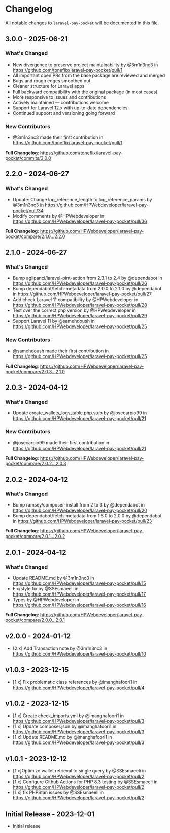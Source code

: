 # Changelog

All notable changes to `laravel-pay-pocket` will be documented in this file.

## 3.0.0 - 2025-06-21

### What's Changed

* New divergence to preserve project maintainability by @3m1n3nc3 in https://github.com/toneflix/laravel-pay-pocket/pull/1
* All important open PRs from the base package are reviewed and merged
* Bugs and rough edges smoothed out
* Cleaner structure for Laravel apps
* Full backward compatibility with the original package (in most cases)
* More responsive to issues and contributions
* Actively maintained — contributions welcome
* Support for Laravel 12.x with up-to-date dependencies
* Continued support and versioning going forward

### New Contributors

* @3m1n3nc3 made their first contribution in https://github.com/toneflix/laravel-pay-pocket/pull/1

**Full Changelog**: https://github.com/toneflix/laravel-pay-pocket/commits/3.0.0

## 2.2.0 - 2024-06-27

### What's Changed

* Update: Change log_reference_length to log_reference_params by @3m1n3nc3 in https://github.com/HPWebdeveloper/laravel-pay-pocket/pull/34
* Modify comments by @HPWebdeveloper in https://github.com/HPWebdeveloper/laravel-pay-pocket/pull/36

**Full Changelog**: https://github.com/HPWebdeveloper/laravel-pay-pocket/compare/2.1.0...2.2.0

## 2.1.0 - 2024-06-27

### What's Changed

* Bump aglipanci/laravel-pint-action from 2.3.1 to 2.4 by @dependabot in https://github.com/HPWebdeveloper/laravel-pay-pocket/pull/26
* Bump dependabot/fetch-metadata from 2.0.0 to 2.1.0 by @dependabot in https://github.com/HPWebdeveloper/laravel-pay-pocket/pull/27
* Add check Laravel 11 compatibility by @HPWebdeveloper in https://github.com/HPWebdeveloper/laravel-pay-pocket/pull/28
* Test over the correct php version by @HPWebdeveloper in https://github.com/HPWebdeveloper/laravel-pay-pocket/pull/29
* Support Laravel 11 by @samehdoush in https://github.com/HPWebdeveloper/laravel-pay-pocket/pull/25

### New Contributors

* @samehdoush made their first contribution in https://github.com/HPWebdeveloper/laravel-pay-pocket/pull/25

**Full Changelog**: https://github.com/HPWebdeveloper/laravel-pay-pocket/compare/2.0.3...2.1.0

## 2.0.3 - 2024-04-12

### What's Changed

* Update create_wallets_logs_table.php.stub by @josecarpio99 in https://github.com/HPWebdeveloper/laravel-pay-pocket/pull/21

### New Contributors

* @josecarpio99 made their first contribution in https://github.com/HPWebdeveloper/laravel-pay-pocket/pull/21

**Full Changelog**: https://github.com/HPWebdeveloper/laravel-pay-pocket/compare/2.0.2...2.0.3

## 2.0.2 - 2024-04-12

### What's Changed

* Bump ramsey/composer-install from 2 to 3 by @dependabot in https://github.com/HPWebdeveloper/laravel-pay-pocket/pull/20
* Bump dependabot/fetch-metadata from 1.6.0 to 2.0.0 by @dependabot in https://github.com/HPWebdeveloper/laravel-pay-pocket/pull/23

**Full Changelog**: https://github.com/HPWebdeveloper/laravel-pay-pocket/compare/2.0.1...2.0.2

## 2.0.1 - 2024-04-12

### What's Changed

* Update README.md by @3m1n3nc3 in https://github.com/HPWebdeveloper/laravel-pay-pocket/pull/15
* Fix/style fix by @SSEsmaeeli in https://github.com/HPWebdeveloper/laravel-pay-pocket/pull/17
* Types by @HPWebdeveloper in https://github.com/HPWebdeveloper/laravel-pay-pocket/pull/16

**Full Changelog**: https://github.com/HPWebdeveloper/laravel-pay-pocket/compare/2.0.0...2.0.1

## v2.0.0 - 2024-01-12

- [2.x] Add Transaction note by @3m1n3nc3 in https://github.com/HPWebdeveloper/laravel-pay-pocket/pull/10

## v1.0.3 - 2023-12-15

- [1.x] Fix problematic class references by @imanghafoori1 in https://github.com/HPWebdeveloper/laravel-pay-pocket/pull/4

## v1.0.2 - 2023-12-15

- [1.x] Create check_imports.yml by @imanghafoori1 in https://github.com/HPWebdeveloper/laravel-pay-pocket/pull/3
- [1.x] Update composer.json by @imanghafoori1  in https://github.com/HPWebdeveloper/laravel-pay-pocket/pull/3
- [1.x] Update README.md by @imanghafoori1 in https://github.com/HPWebdeveloper/laravel-pay-pocket/pull/3

## v1.0.1 - 2023-12-12

- [1.x]Optimize wallet retrieval to single query by @SSEsmaeeli in https://github.com/HPWebdeveloper/laravel-pay-pocket/pull/2
- [1.x] Configure Github Actions for PHP 8.3 testing by @SSEsmaeeli  in https://github.com/HPWebdeveloper/laravel-pay-pocket/pull/2
- [1.x] fix PHPStan issues by @SSEsmaeeli in https://github.com/HPWebdeveloper/laravel-pay-pocket/pull/2

## Initial Release - 2023-12-01

- Initial release
